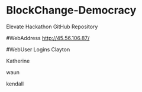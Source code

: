 # BlockChange-Democracy
Elevate Hackathon GitHub Repository

#WebAddress
http://45.56.106.87/

#WebUser Logins
Clayton

Katherine

waun

kendall
